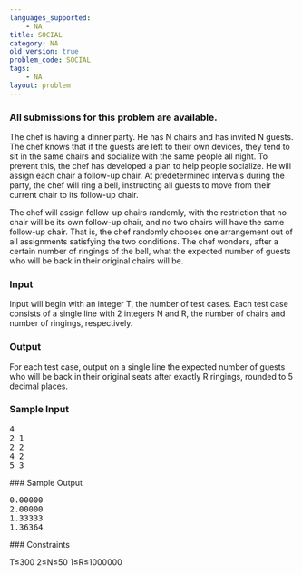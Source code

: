 ```yaml
---
languages_supported:
    - NA
title: SOCIAL
category: NA
old_version: true
problem_code: SOCIAL
tags:
    - NA
layout: problem
---
```

###  All submissions for this problem are available. 

The chef is having a dinner party. He has N chairs and has invited N guests. The chef knows that if the guests are left to their own devices, they tend to sit in the same chairs and socialize with the same people all night. To prevent this, the chef has developed a plan to help people socialize. He will assign each chair a follow-up chair. At predetermined intervals during the party, the chef will ring a bell, instructing all guests to move from their current chair to its follow-up chair.

The chef will assign follow-up chairs randomly, with the restriction that no chair will be its own follow-up chair, and no two chairs will have the same follow-up chair. That is, the chef randomly chooses one arrangement out of all assignments satisfying the two conditions. The chef wonders, after a certain number of ringings of the bell, what the expected number of guests who will be back in their original chairs will be.

### Input

Input will begin with an integer T, the number of test cases. Each test case consists of a single line with 2 integers N and R, the number of chairs and number of ringings, respectively.

### Output

For each test case, output on a single line the expected number of guests who will be back in their original seats after exactly R ringings, rounded to 5 decimal places.

### Sample Input

<pre>4
2 1
2 2
4 2
5 3
</pre>### Sample Output

<pre>0.00000
2.00000
1.33333
1.36364
</pre>### Constraints

T≤300
2≤N≤50
1≤R≤1000000
